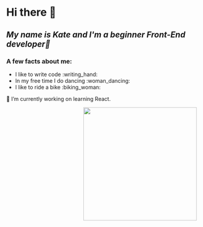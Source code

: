 <h1 text-align="center">Hi there 👋 </h1> 
<h2 text-align="center"> <i>My name is Kate and I'm a beginner Front-End developer🥸 </i></h2>
<h3>A few facts about me: </h3>
<ul>
  <li>I like to write code :writing_hand:</li>
  <li>In my free time I do dancing :woman_dancing:</li>
  <li> I like to ride a bike :biking_woman:</li>
</ul>
 
🔭 I’m currently working on learning React.
<div align="right">
  <img src="https://media.giphy.com/media/3oKIPnAiaMCws8nOsE/giphy.gif" width="300" height="300" / >
</div>


